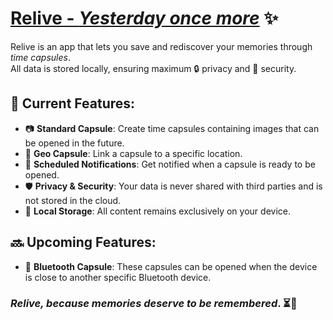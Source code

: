 # [Relive - *Yesterday once more*](https://stildedeye.github.io/Relive/) ✨  

Relive is an app that lets you save and rediscover your memories through *time capsules*.  
All data is stored locally, ensuring maximum 🔒 privacy and 🔐 security.  


## 🌟 Current Features:  
- 📷 **Standard Capsule**: Create time capsules containing images that can be opened in the future.
- 📍 **Geo Capsule**: Link a capsule to a specific location.
- 🔔 **Scheduled Notifications**: Get notified when a capsule is ready to be opened.  
- 🛡 **Privacy & Security**: Your data is never shared with third parties and is not stored in the cloud.  
- 📂 **Local Storage**: All content remains exclusively on your device.  

## 🔜 Upcoming Features:  
- 📡 **Bluetooth Capsule**: These capsules can be opened when the device is close to another specific Bluetooth device.  

 
### **_Relive, because memories deserve to be remembered_**. ⏳💙  
